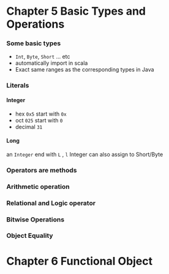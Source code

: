 # Chapter 5 Basic Types and Operations

### Some basic types

* `Int`, `Byte`, `Short` ... etc
* automatically import in scala
* Exact same ranges as the corresponding types in Java

### Literals
#### Integer
* hex `0x5` start with `0x`
* oct `025` start with `0`
* decimal `31`

#### Long 
an `Integer` end with `L` , `l`
Integer can also assign to Short/Byte

### Operators are methods
### Arithmetic operation
### Relational and Logic operator
### Bitwise Operations
### Object Equality

# Chapter 6 Functional Object
